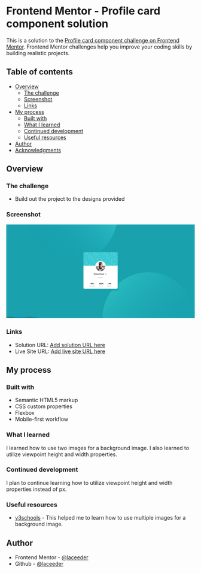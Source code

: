 # Frontend Mentor - Profile card component solution

This is a solution to the [Profile card component challenge on Frontend Mentor](https://www.frontendmentor.io/challenges/profile-card-component-cfArpWshJ). Frontend Mentor challenges help you improve your coding skills by building realistic projects. 

## Table of contents

- [Overview](#overview)
  - [The challenge](#the-challenge)
  - [Screenshot](#screenshot)
  - [Links](#links)
- [My process](#my-process)
  - [Built with](#built-with)
  - [What I learned](#what-i-learned)
  - [Continued development](#continued-development)
  - [Useful resources](#useful-resources)
- [Author](#author)
- [Acknowledgments](#acknowledgments)

## Overview

### The challenge

- Build out the project to the designs provided

### Screenshot

![](./images/screenshot.png)

### Links

- Solution URL: [Add solution URL here](https://github.com/laceeder/profile-card-component)
- Live Site URL: [Add live site URL here](https://profile-card-component-brown-five.vercel.app/)

## My process

### Built with

- Semantic HTML5 markup
- CSS custom properties
- Flexbox
- Mobile-first workflow

### What I learned

I learned how to use two images for a background image.
I also learned to utilize viewpoint height and width properties.

### Continued development

I plan to continue learning how to utilize viewpoint height and width properties instead of px.

### Useful resources

- [v3schools](https://www.w3schools.com/css/css3_backgrounds.asp) - This helped me to learn how to use multiple images for a background image.

## Author

- Frontend Mentor - [@laceeder](https://www.frontendmentor.io/profile/laceeder)
- Github - [@laceeder](https://github.com/laceeder)